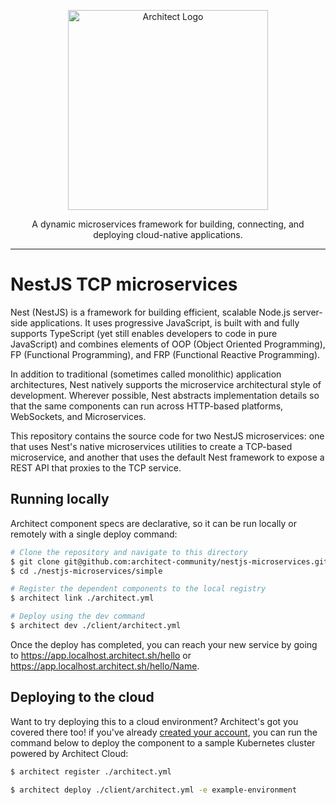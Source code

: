 <p align="center">
  <picture>
    <source media="(prefers-color-scheme: dark)" srcset="https://cdn.architect.io/logo/horizontal-inverted.png">
    <source media="(prefers-color-scheme: light)" srcset="https://cdn.architect.io/logo/horizontal.png">
    <img width="320" alt="Architect Logo" src="https://cdn.architect.io/logo/horizontal.png">
  </picture>
</p>

<p align="center">
  A dynamic microservices framework for building, connecting, and deploying cloud-native applications.
</p>

---

# NestJS TCP microservices

Nest (NestJS) is a framework for building efficient, scalable Node.js server-side applications. It uses progressive JavaScript, is built with and fully supports TypeScript (yet still enables developers to code in pure JavaScript) and combines elements of OOP (Object Oriented Programming), FP (Functional Programming), and FRP (Functional Reactive Programming).

In addition to traditional (sometimes called monolithic) application architectures, Nest natively supports the microservice architectural style of development. Wherever possible, Nest abstracts implementation details so that the same components can run across HTTP-based platforms, WebSockets, and Microservices.

This repository contains the source code for two NestJS microservices: one that uses Nest's native microservices utilities to create a TCP-based microservice, and another that uses the default Nest framework to expose a REST API that proxies to the TCP service.

## Running locally

Architect component specs are declarative, so it can be run locally or remotely with a single deploy command:

```sh
# Clone the repository and navigate to this directory
$ git clone git@github.com:architect-community/nestjs-microservices.git
$ cd ./nestjs-microservices/simple

# Register the dependent components to the local registry
$ architect link ./architect.yml

# Deploy using the dev command
$ architect dev ./client/architect.yml
```

Once the deploy has completed, you can reach your new service by going to https://app.localhost.architect.sh/hello or https://app.localhost.architect.sh/hello/Name.

## Deploying to the cloud

Want to try deploying this to a cloud environment? Architect's got you covered there too! if you've already [created your account](https://cloud.architect.io/signup), you can run the command below to deploy the component to a sample Kubernetes cluster powered by Architect Cloud:

```sh
$ architect register ./architect.yml

$ architect deploy ./client/architect.yml -e example-environment
```
